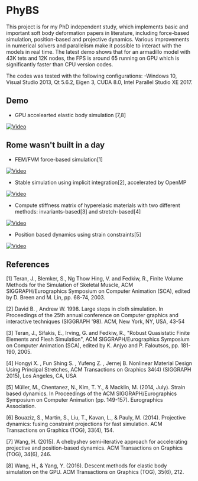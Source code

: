 # PhyBS

This project is for my PhD independent study, which implements basic and important soft body deformation papers in literature, including force-based simulation, position-based and projective dynamics. Various improvements in numerical solvers and parallelism make it possible to interact with the models in real time. The latest demo shows that for an armadillo model with 43K tets and 12K nodes, the FPS is around 65 running on GPU which is significantly faster than CPU version codes.

The codes was tested with the following configurations:
-Windows 10, Visual Studio 2013, Qt 5.6.2, Eigen 3, CUDA 8.0, Intel Parallel Studio XE 2017.

## Demo
* GPU accelearted elastic body simulation [7,8]

[![Video](https://img.youtube.com/vi/urxVQI-3MAw/0.jpg)](https://www.youtube.com/watch?v=urxVQI-3MAw)

## Rome wasn't built in a day
* FEM/FVM force-based simulation[1]                                                    

[![Video](https://img.youtube.com/vi/RZTT9vSTd5M/0.jpg)](https://www.youtube.com/watch?v=RZTT9vSTd5M)

* Stable simulation using implicit integration[2], accelerated by OpenMP

[![Video](https://img.youtube.com/vi/SMo9IlWolVs/0.jpg)](https://www.youtube.com/watch?v=SMo9IlWolVs)

* Compute stiffness matrix of hyperelasic materials with two different methods: invariants-based[3] and stretch-based[4]

[![Video](https://img.youtube.com/vi/xZR5uczls28/0.jpg)](https://www.youtube.com/watch?v=xZR5uczls28)

* Position based dynamics using strain constraints[5]                              

[![Video](https://img.youtube.com/vi/HgDR9nFfIRs/0.jpg)](https://www.youtube.com/watch?v=HgDR9nFfIRs)


## References
[1] Teran, J., Blemker, S., Ng Thow Hing, V. and Fedkiw, R., Finite Volume Methods for the Simulation of Skeletal Muscle, ACM SIGGRAPH/Eurographics Symposium on Computer Animation (SCA), edited by D. Breen and M. Lin, pp. 68-74, 2003.

[2] David B. , Andrew W. 1998. Large steps in cloth simulation. In Proceedings of the 25th annual conference on Computer graphics and interactive techniques (SIGGRAPH '98). ACM, New York, NY, USA, 43-54

[3] Teran, J., Sifakis, E., Irving, G. and Fedkiw, R., "Robust Quasistatic Finite Elements and Flesh Simulation", ACM SIGGRAPH/Eurographics Symposium on Computer Animation (SCA), edited by K. Anjyo and P. Faloutsos, pp. 181-190, 2005.

[4] Hongyi X. , Fun Shing S. , Yufeng Z. , Jernej B. Nonlinear Material Design Using Principal Stretches, ACM Transactions on Graphics 34(4) (SIGGRAPH 2015), Los Angeles, CA, USA

[5] Müller, M., Chentanez, N., Kim, T. Y., & Macklin, M. (2014, July). Strain based dynamics. In Proceedings of the ACM SIGGRAPH/Eurographics Symposium on Computer Animation (pp. 149-157). Eurographics Association.

[6] Bouaziz, S., Martin, S., Liu, T., Kavan, L., & Pauly, M. (2014). Projective dynamics: fusing constraint projections for fast simulation. ACM Transactions on Graphics (TOG), 33(4), 154.

[7] Wang, H. (2015). A chebyshev semi-iterative approach for accelerating projective and position-based dynamics. ACM Transactions on Graphics (TOG), 34(6), 246.

[8] Wang, H., & Yang, Y. (2016). Descent methods for elastic body simulation on the GPU. ACM Transactions on Graphics (TOG), 35(6), 212.